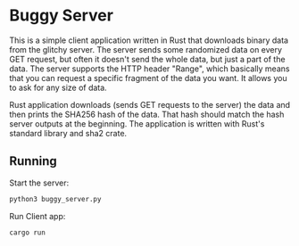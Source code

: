 # Buggy Server

This is a simple client application written in Rust that downloads binary data from the glitchy server. 
The server sends some randomized data on every GET request, but often it doesn't send the whole data, but just a part of the data.
The server supports the HTTP header "Range", which basically means that you can request a specific fragment of the data you want. It allows you 
to ask for any size of data.

Rust application downloads (sends GET requests to the server) the data and then prints the SHA256 hash of the data. That hash should match the hash server outputs at the beginning.
The application is written with Rust's standard library and sha2 crate.

## Running 

Start the server: 
```bash
python3 buggy_server.py
```

Run Client app:
```bash 
cargo run
```
